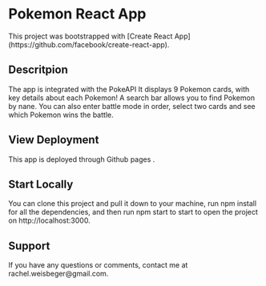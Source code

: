 # Pokemon React App

<p>This project was bootstrapped with [Create React App](https://github.com/facebook/create-react-app).</p>

## Descritpion 

<p>The app is integrated with the PokeAPI It displays 9 Pokemon cards, with key details about each Pokemon! A search bar allows you to find Pokemon by nane. You can also enter battle mode in order, select two cards and see which Pokemon wins the battle.</p>

## View Deployment

<p>This app is deployed through Github pages <a href="https://rweisberger.github.io/pokemon-app/"></a>.</p>

## Start Locally

<p>You can clone this project and pull it down to your machine, run npm install for all the dependencies, and then run npm start to start to open the project on http://localhost:3000.</p>

## Support
<p>If you have any questions or comments, contact me at rachel.weisbeger@gmail.com.</p>



